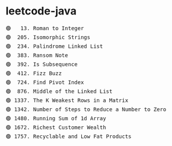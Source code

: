 # leetcode-java

<pre>
🟢   13. Roman to Integer
🟢  205. Isomorphic Strings
🟢  234. Palindrome Linked List
🟢  383. Ransom Note
🟢  392. Is Subsequence
🟢  412. Fizz Buzz
🟢  724. Find Pivot Index
🟢  876. Middle of the Linked List
🟢 1337. The K Weakest Rows in a Matrix
🟢 1342. Number of Steps to Reduce a Number to Zero
🟢 1480. Running Sum of 1d Array
🟢 1672. Richest Customer Wealth
🟢 1757. Recyclable and Low Fat Products
</pre>